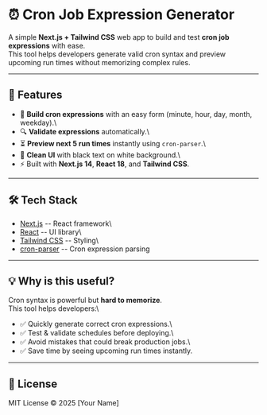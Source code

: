 # ⏰ Cron Job Expression Generator

A simple **Next.js + Tailwind CSS** web app to build and test **cron job
expressions** with ease.\
This tool helps developers generate valid cron syntax and preview
upcoming run times without memorizing complex rules.

------------------------------------------------------------------------

## 🚀 Features

-   📝 **Build cron expressions** with an easy form (minute, hour, day,
    month, weekday).\
-   🔍 **Validate expressions** automatically.\
-   ⏳ **Preview next 5 run times** instantly using `cron-parser`.\
-   🎨 **Clean UI** with black text on white background.\
-   ⚡ Built with **Next.js 14**, **React 18**, and **Tailwind CSS**.




------------------------------------------------------------------------

## 🛠️ Tech Stack

-   [Next.js](https://nextjs.org/) -- React framework\
-   [React](https://react.dev/) -- UI library\
-   [Tailwind CSS](https://tailwindcss.com/) -- Styling\
-   [cron-parser](https://www.npmjs.com/package/cron-parser) -- Cron
    expression parsing





------------------------------------------------------------------------

## 💡 Why is this useful?

Cron syntax is powerful but **hard to memorize**.\
This tool helps developers:\
- ✅ Quickly generate correct cron expressions.\
- ✅ Test & validate schedules before deploying.\
- ✅ Avoid mistakes that could break production jobs.\
- ✅ Save time by seeing upcoming run times instantly.

------------------------------------------------------------------------

## 📜 License

MIT License © 2025 \[Your Name\]
